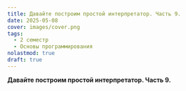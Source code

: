 ```yaml
---
title: Давайте построим простой интерпретатор. Часть 9.
date: 2025-05-08
cover: images/cover.png
tags:
  - 2 семестр
  - Основы программирования
nolastmod: true
draft: true
---
```


**Давайте построим простой интерпретатор. Часть 9.**

<!--more-->
